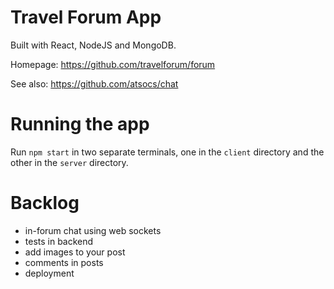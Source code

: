 # Travel Forum App

Built with React, NodeJS and MongoDB.

Homepage: https://github.com/travelforum/forum

See also: https://github.com/atsocs/chat

# Running the app
Run `npm start` in two separate terminals, one in the `client` directory and the other in the `server` directory.

# Backlog
- in-forum chat using web sockets
- tests in backend
- add images to your post
- comments in posts
- deployment

